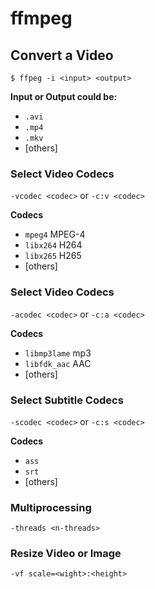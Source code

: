 # ffmpeg

## Convert a Video
```
$ ffpeg -i <input> <output>
```

**Input or Output could be:**
- `.avi`
- `.mp4`
- `.mkv`
- [others]

### Select Video Codecs
`-vcodec <codec>` or `-c:v <codec>`

**Codecs**

- `mpeg4` MPEG-4
- `libx264` H264
- `libx265` H265
- [others]

### Select Video Codecs
`-acodec <codec>` or `-c:a <codec>`

**Codecs**

- `libmp3lame` mp3
- `libfdk_aac` AAC
- [others]

### Select Subtitle Codecs
`-scodec <codec>` or `-c:s <codec>`

**Codecs**

- `ass`
- `srt`
- [others]

### Multiprocessing
`-threads <n-threads>`

### Resize Video or Image
`-vf scale=<wight>:<height>`
